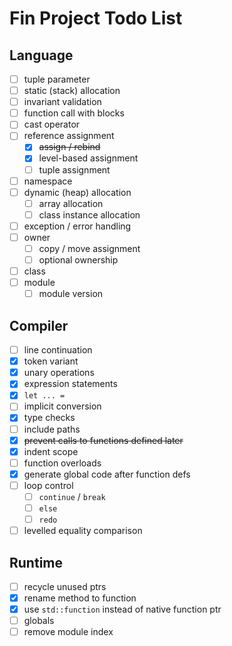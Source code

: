 # Fin Project Todo List

## Language
- [ ] tuple parameter
- [ ] static (stack) allocation
- [ ] invariant validation
- [ ] function call with blocks
- [ ] cast operator
- [ ] reference assignment
  - [x] ~~assign / rebind~~
  - [x] level-based assignment
  - [ ] tuple assignment
- [ ] namespace
- [ ] dynamic (heap) allocation
  - [ ] array allocation
  - [ ] class instance allocation
- [ ] exception / error handling
- [ ] owner
  - [ ] copy / move assignment
  - [ ] optional ownership
- [ ] class
- [ ] module
  - [ ] module version

## Compiler

- [ ] line continuation
- [x] token variant
- [x] unary operations
- [x] expression statements
- [x] `let ... =`
- [ ] implicit conversion
- [x] type checks
- [ ] include paths
- [x] ~~prevent calls to functions defined later~~
- [x] indent scope
- [ ] function overloads
- [x] generate global code after function defs
- [ ] loop control
  - [ ] `continue` / `break`
  - [ ] `else`
  - [ ] `redo`
- [ ] levelled equality comparison

## Runtime
- [ ] recycle unused ptrs
- [x] rename method to function
- [x] use `std::function` instead of native function ptr
- [ ] globals
- [ ] remove module index
